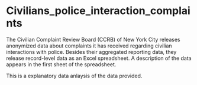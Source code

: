 # Civilians_police_interaction_complaints
The Civilian Complaint Review Board (CCRB) of New York City releases anonymized data about complaints it has received regarding civilian interactions with police. Besides their aggregated reporting data, they release record-level data as an Excel spreadsheet. A description of the data appears in the first sheet of the spreadsheet.

This is a explanatory data anlaysis of the data provided.
